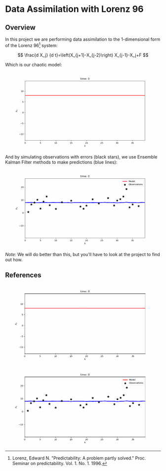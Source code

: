 # Data Assimilation with Lorenz 96

## Overview
In this project we are performing data assimilation to the 1-dimensional form of the Lorenz 96[^1] system:

$$
\frac{d X_j}  {d t}=\left(X_{j+1}-X_{j-2}\right) X_{j-1}-X_j+F
$$

Which is our chaotic model:

<p align="center">
    <img src="notebooks/gifs/lorenz96_1d.gif" alt="Lorenz 96" width="500"/>
</p>

And by simulating observations with errors (black stars), we use Ensemble Kalman Filter methods to make predictions (blue lines):

<p align="center">
    <img src="notebooks/gifs/lorenz96_EnKF.gif" alt="Lorenz 96 EnKF" width="500"/>
</p>

*Note:* We will do better than this, but you'll have to look at the project to find out how.


## References

[^1]: Lorenz, Edward N. "Predictability: A problem partly solved." Proc. Seminar on predictability. Vol. 1. No. 1. 1996.



![Lorenz 96 Animation](notebooks/gifs/lorenz96_1d.gif)


![Lorenz 96 Animation](notebooks/gifs/lorenz96_EnKF.gif)

